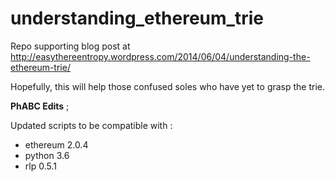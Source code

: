 understanding_ethereum_trie
===========================
Repo supporting blog post at http://easythereentropy.wordpress.com/2014/06/04/understanding-the-ethereum-trie/

Hopefully, this will help those confused soles who have yet to grasp the trie.

**PhABC Edits** ;

Updated scripts to be compatible with :
  + ethereum 2.0.4
  + python 3.6
  + rlp 0.5.1
